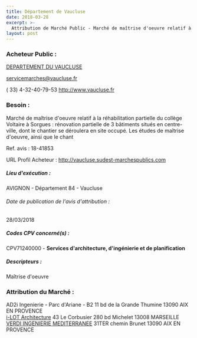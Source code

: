 ```yaml
---
title: Département de Vaucluse
date: 2018-03-28
excerpt: >-
  Attribution de Marché Public - Marché de maîtrise d'oeuvre relatif à la réhabilitation partielle du collège Voltaire à Sorgues
layout: post
---
```


### Acheteur Public : 
<a href="/acheteur-33/siren-228400016"> DEPARTEMENT DU VAUCLUSE</a><br/>



servicemarches@vaucluse.fr

( 33) 4-32-40-79-53
http://www.vaucluse.fr
### Besoin :

Marché de maîtrise d'oeuvre relatif à la réhabilitation partielle du collège Voltaire à Sorgues : rénovation partielle de 3 bâtiments situés en centre-ville, dont le chantier se déroulera en site occupé. Les études de maîtrise d'oeuvre, ainsi que le chant

Ref. avis : 18-41853

URL Profil Acheteur : http://vaucluse.sudest-marchespublics.com

##### Lieu d'exécution :

AVIGNON - Département 84 - Vaucluse

###### Date de publication de l'avis d'attribution : 
28/03/2018

##### Codes CPV concerné(s) :
CPV71240000 - **Services d'architecture, d'ingénierie et de planification** <br/>

##### Descripteurs :
Maîtrise d'oeuvre <br/>

### Attribution du Marché :
AD2i Ingenierie - Parc d'Ariane - B2 11 bd de la Grande Thumine 13090 AIX EN PROVENCE <br/>
<a href="/entreprise-264/siren-499620805"> i-LOT Architecture</a>    43 Le Corbusier 280 bd Michelet 13008 MARSEILLE <br/>
<a href="/entreprise-258/siren-392382255"> VERDI INGENIERIE MEDITERRANEE</a>    31TER chemin Brunet 13090 AIX EN PROVENCE <br/>
